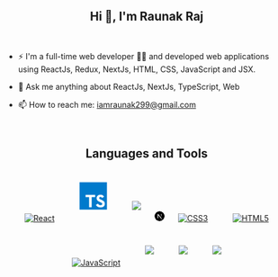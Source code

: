 ## **<div align="center"> Hi 👋, I'm Raunak Raj</div>**

<br/>

- ⚡  I'm a full-time web developer 👨‍💻 and developed web applications using ReactJs, Redux, NextJs, HTML, CSS, JavaScript and JSX.
  
- 💬 Ask me anything about ReactJs, NextJs, TypeScript, Web
  
- 📫 How to reach me: iamraunak299@gmail.com

 <br/>


 ## **<div align="center">Languages and Tools</div>**  
 <div align="center" >  
<a href="https://reactjs.org/" target="_blank"><img style="margin: 20px" src="https://profilinator.rishav.dev/skills-assets/react-original-wordmark.svg" alt="React" height="50" /></a>  
<a href="https://www.typescriptlang.org/docs/" target="_blank"><img style="margin: 20px" src="https://raw.githubusercontent.com/devicons/devicon/master/icons/typescript/typescript-original.svg" height="50" /></a>  
<a href="https://nextjs.org/" target="_blank"><img style="margin: 20px" src="https://cdn.hashnode.com/res/hashnode/image/upload/v1651122498709/FQjch0sgd.png" height="50" /></a> 
<svg viewBox="0 0 180 180" width="18"><mask height="180" id=":r8:mask0_408_134" maskUnits="userSpaceOnUse" width="180" x="0" y="0" style="mask-type: alpha;"><circle cx="90" cy="90" fill="black" r="90"></circle></mask><g mask="url(#:r8:mask0_408_134)"><circle cx="90" cy="90" data-circle="true" fill="black" r="90"></circle><path d="M149.508 157.52L69.142 54H54V125.97H66.1136V69.3836L139.999 164.845C143.333 162.614 146.509 160.165 149.508 157.52Z" fill="url(#:r8:paint0_linear_408_134)"></path><rect fill="url(#:r8:paint1_linear_408_134)" height="72" width="12" x="115" y="54"></rect></g><defs><linearGradient gradientUnits="userSpaceOnUse" id=":r8:paint0_linear_408_134" x1="109" x2="144.5" y1="116.5" y2="160.5"><stop stop-color="white"></stop><stop offset="1" stop-color="white" stop-opacity="0"></stop></linearGradient><linearGradient gradientUnits="userSpaceOnUse" id=":r8:paint1_linear_408_134" x1="121" x2="120.799" y1="54" y2="106.875"><stop stop-color="white"></stop><stop offset="1" stop-color="white" stop-opacity="0"></stop></linearGradient></defs></svg>
<a href="https://www.w3schools.com/css/" target="_blank"><img style="margin: 20px" src="https://profilinator.rishav.dev/skills-assets/css3-original-wordmark.svg" alt="CSS3" height="50" /></a>  
<a href="https://en.wikipedia.org/wiki/HTML5" target="_blank"><img style="margin: 20px" src="https://profilinator.rishav.dev/skills-assets/html5-original-wordmark.svg" alt="HTML5" height="50" /></a>  
<a href="https://www.javascript.com/" target="_blank"><img style="margin: 20px" src="https://profilinator.rishav.dev/skills-assets/javascript-original.svg" alt="JavaScript" height="50" /></a>  
<a href="https://git-scm.com/" target="_blank"><img style="margin: 20px" height="50" src="https://camo.githubusercontent.com/fcafa5ebc1f5f789ae7d012a3ecd8fe7bda49516591caf7c37698f764165d880/68747470733a2f2f7777772e766563746f726c6f676f2e7a6f6e652f6c6f676f732f6769742d73636d2f6769742d73636d2d69636f6e2e737667"/></a> 
<a href="https://www.figma.com/" target="_blank"><img style="margin: 20px" height="50" src="https://camo.githubusercontent.com/f32e9cca1f0df0138a8f536217daa54ad21b6913642422f32e3c5c623f3a06b9/68747470733a2f2f7777772e766563746f726c6f676f2e7a6f6e652f6c6f676f732f6669676d612f6669676d612d69636f6e2e737667"/></a> 
<a href="https://www.postman.com/" target="_blank"><img style="margin: 20px" height="50" src="https://camo.githubusercontent.com/a13ca5b988ada41839ebe4f88455e63419a1b56fcb5eda207794cd1649a61d2c/68747470733a2f2f7777772e766563746f726c6f676f2e7a6f6e652f6c6f676f732f676574706f73746d616e2f676574706f73746d616e2d69636f6e2e737667"/></a> 
</div>  


<!--
**raunak299/raunak299** is a ✨ _special_ ✨ repository because its `README.md` (this file) appears on your GitHub profile.

Here are some ideas to get you started:

- ⚡  I'm a full-time web developer 👨‍💻 and developed web applications using ReactJs, Redux, NextJs, HTML, CSS, JavaScript and JSX.
- 💬 Ask me anything about ReactJs, NextJs, TypeScript, Web
- 📫 How to reach me: iamraunak299@gmail.com
-->
